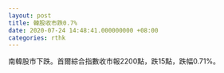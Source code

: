 ```yaml
---
layout: post
title: 韓股收市跌0.7%
date: 2020-07-24 14:48:41.000000000 +08:00
categories: rthk
---
```


南韓股市下跌。首爾綜合指數收市報2200點，跌15點，跌幅0.71%。
